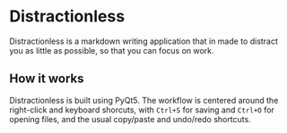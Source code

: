 # Distractionless
Distractionless is a markdown writing application that in made to distract you as little as possible, so that you can focus on work.

## How it works
Distractionless is built using PyQt5. The workflow is centered around the right-click and keyboard shorcuts, with `Ctrl+S` for saving and `Ctrl+O` for opening files, and the usual copy/paste and undo/redo shortcuts.